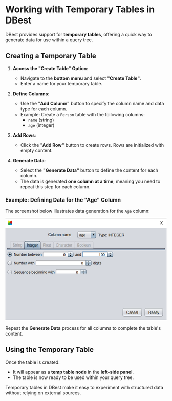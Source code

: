 # Working with Temporary Tables in DBest

DBest provides support for **temporary tables**, offering a quick way to generate data for use within a query tree.

## Creating a Temporary Table
1. **Access the "Create Table" Option**:
   - Navigate to the **bottom menu** and select **"Create Table"**.
   - Enter a name for your temporary table.

2. **Define Columns**:
   - Use the **"Add Column"** button to specify the column name and data type for each column.
   - Example: Create a `Person` table with the following columns:
     - `name` (string)
     - `age` (integer)

3. **Add Rows**:
   - Click the **"Add Row"** button to create rows. Rows are initialized with empty content.

4. **Generate Data**:
   - Select the **"Generate Data"** button to define the content for each column.
   - The data is generated **one column at a time**, meaning you need to repeat this step for each column.

### Example: Defining Data for the "Age" Column
The screenshot below illustrates data generation for the `Age` column:

![Data Generation Example](assets/images/temp-table.png)

Repeat the **Generate Data** process for all columns to complete the table's content.

## Using the Temporary Table
Once the table is created:
- It will appear as a **temp table node** in the **left-side panel**.
- The table is now ready to be used within your query tree.

Temporary tables in DBest make it easy to experiment with structured data without relying on external sources.
